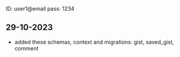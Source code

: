 ID: user1@email
pass: 1234
## 29-10-2023
- added these schemas, context and migrations: gist, saved_gist, comment
